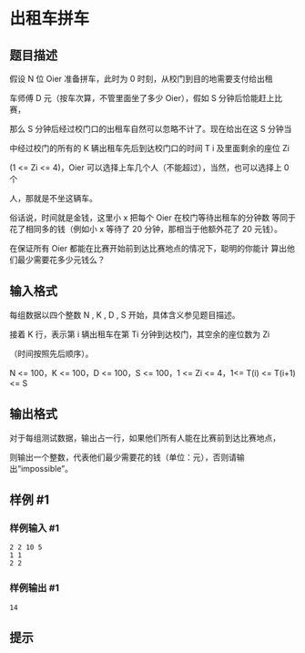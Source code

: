 # 出租车拼车

## 题目描述

假设 N 位 Oier 准备拼车，此时为 0 时刻，从校门到目的地需要支付给出租

车师傅 D 元（按车次算，不管里面坐了多少 Oier），假如 S 分钟后恰能赶上比赛，

那么 S 分钟后经过校门口的出租车自然可以忽略不计了。现在给出在这 S 分钟当

中经过校门的所有的 K 辆出租车先后到达校门口的时间 T i  及里面剩余的座位 Zi

(1 <= Zi <= 4)，Oier 可以选择上车几个人（不能超过），当然，也可以选择上 0 个

人，那就是不坐这辆车。

俗话说，时间就是金钱，这里小 x 把每个 Oier 在校门等待出租车的分钟数 等同于花了相同多的钱（例如小 x 等待了 20 分钟，那相当于他额外花了 20 元钱）。

在保证所有 Oier 都能在比赛开始前到达比赛地点的情况下，聪明的你能计 算出他们最少需要花多少元钱么？


## 输入格式

每组数据以四个整数 N , K , D , S 开始，具体含义参见题目描述。

接着 K 行，表示第 i 辆出租车在第 Ti 分钟到达校门，其空余的座位数为 Zi

（时间按照先后顺序）。

N <= 100，K <= 100，D <= 100，S <= 100，1 <= Zi <= 4，1<= T(i) <= T(i+1) <= S


## 输出格式

对于每组测试数据，输出占一行，如果他们所有人能在比赛前到达比赛地点，

则输出一个整数，代表他们最少需要花的钱（单位：元），否则请输出“impossible”。


## 样例 #1

### 样例输入 #1
```
2 2 10 5
1 1
2 2
```

### 样例输出 #1

```
14
```

## 提示


